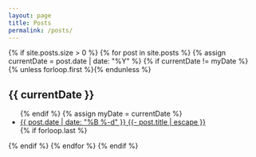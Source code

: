 ```yaml
---
layout: page
title: Posts
permalink: /posts/
---
```


<div class="post-content archive">
{% if site.posts.size > 0 %}
{% for post in site.posts %}
{% assign currentDate = post.date | date: "%Y" %}
{% if currentDate != myDate %}
{% unless forloop.first %}</ul>{% endunless %}
<h2>{{ currentDate }}</h2>
<ul class="post-list">
{% endif %}
{% assign myDate = currentDate %}
  <li>
	<a href="{{ post.url | relative_url }}">
		<span class="post-meta">{{ post.date | date: "%B %-d" }}</span>
		{{- post.title | escape }}
	</a>
  </li>
{% if forloop.last %}</ul>{% endif %}
{% endfor %}
{% endif %}
</div>
